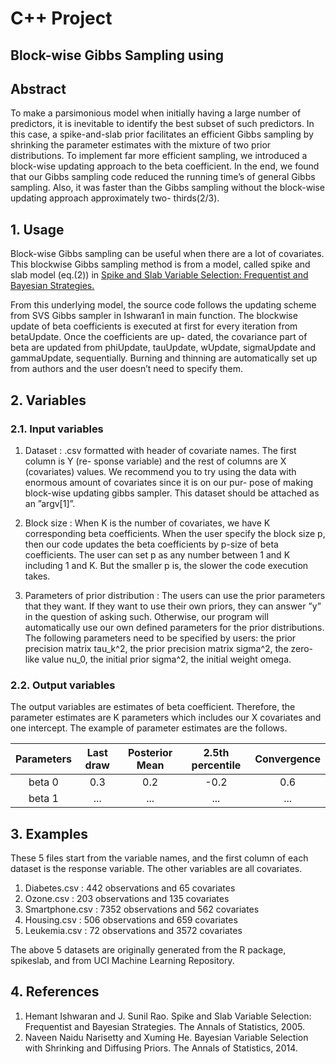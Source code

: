 # C++ Project 

## Block-wise Gibbs Sampling using 

## Abstract

To make a parsimonious model when initially having a large number of predictors, it is inevitable to identify the best subset of such predictors. In this case, a spike-and-slab prior facilitates an efficient Gibbs sampling by shrinking the parameter estimates with the mixture of two prior distributions. To implement far more efficient sampling, we introduced a block-wise updating approach to the beta coefficient. In the end, we found that our Gibbs sampling code reduced the running time’s of general Gibbs sampling. Also, it was faster than the Gibbs sampling without the block-wise updating approach approximately two- thirds(2/3).

## 1. Usage

Block-wise Gibbs sampling can be useful when there are a lot of covariates. This blockwise Gibbs sampling method is from a model, called spike and slab model (eq.(2)) in <a href="https://arxiv.org/pdf/math/0505633.pdf" target="_blank">Spike and Slab Variable Selection: Frequentist and Bayesian Strategies.</a>

From this underlying model, the source code follows the updating scheme from SVS Gibbs sampler in Ishwaran1 in main function. The blockwise update of beta coefficients is executed at first for every iteration from betaUpdate. Once the coefficients are up- dated, the covariance part of beta are updated from phiUpdate, tauUpdate, wUpdate, sigmaUpdate and gammaUpdate, sequentially. Burning and thinning are automatically set up from authors and the user doesn’t need to specify them.

## 2. Variables

### 2.1. Input variables

1. Dataset : .csv formatted with header of covariate names. The first column is Y (re- sponse variable) and the rest of columns are X (covariates) values. We recommend you to try using the data with enormous amount of covariates since it is on our pur- pose of making block-wise updating gibbs sampler. This dataset should be attached as an ”argv[1]”.

2. Block size : When K is the number of covariates, we have K corresponding beta coefficients. When the user specify the block size p, then our code updates the beta coefficients by p-size of beta coefficients. The user can set p as any number between 1 and K including 1 and K. But the smaller p is, the slower the code execution takes.

3. Parameters of prior distribution : The users can use the prior parameters that they want. If they want to use their own priors, they can answer ”y” in the question of asking such. Otherwise, our program will automatically use our own defined parameters for the prior distributions. The following parameters need to be specified by users: the prior precision matrix tau_k^2, the prior precision matrix sigma^2, the zero-like value nu_0, the initial prior sigma^2, the initial weight omega.

### 2.2. Output variables

The output variables are estimates of beta coefficient. Therefore, the parameter estimates are K parameters which includes our X covariates and one intercept. The example of parameter estimates are the follows.

| Parameters | Last draw | Posterior Mean | 2.5th percentile | Convergence | 
| :--------: | :-------: | :------------: | :--------------: | :---------: |
| beta 0     | 0.3       | 0.2            | -0.2             | 0.6         |
| beta 1     | ...       | ...            | ...              | ...         |

## 3. Examples

These 5 files start from the variable names, and the first column of each dataset is the response variable. The other variables are all covariates.

1. Diabetes.csv : 442 observations and 65 covariates
2. Ozone.csv : 203 observations and 135 covariates
3. Smartphone.csv : 7352 observations and 562 covariates 
4. Housing.csv : 506 observations and 659 covariates
5. Leukemia.csv : 72 observations and 3572 covariates

The above 5 datasets are originally generated from the R package, spikeslab, and from UCI Machine Learning Repository.

## 4. References

1. Hemant Ishwaran and J. Sunil Rao. Spike and Slab Variable Selection: Frequentist and Bayesian Strategies. The Annals of Statistics, 2005.
2. Naveen Naidu Narisetty and Xuming He. Bayesian Variable Selection with Shrinking and Diffusing Priors. The Annals of Statistics, 2014.











